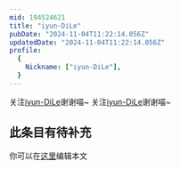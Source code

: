 ```yaml
---
mid: 194524621
title: "iyun-DiLe"
pubDate: "2024-11-04T11:22:14.056Z"
updatedDate: "2024-11-04T11:22:14.056Z"
profile:
  {
    Nickname: ["iyun-DiLe"],
  }
---
```


关注[iyun-DiLe](https://space.bilibili.com/194524621)谢谢喵~ 关注[iyun-DiLe](https://space.bilibili.com/194524621)谢谢喵~

## 此条目有待补充
你可以在[这里](https://github.com/Yuhanawa/VTuber.ICU/edit/master/src/content/v/iyun-DiLe/index.md)编辑本文
